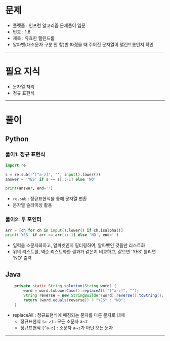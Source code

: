 # 문제
- 플랫폼 : 인프런 알고리즘 문제풀이 입문
- 번호 : 1.8
- 제목 : 유효한 팰린드롬
- 알파벳(대소문자 구분 안 함)만 따졌을 때 주어진 문자열이 팰린드롬인지 확인

---

# 필요 지식
- 문자열 처리
- 정규 표현식

---

# 풀이

## Python


### 풀이1: 정규 표현식

```python
import re

s = re.sub(r'[^a-z]', '', input().lower())
answer = 'YES' if s == s[::-1] else 'NO'

print(answer, end='')
```
- `re.sub` : 정규표현식을 통해 문자열 변환
- 문자열 슬라이싱 활용

### 풀이2: 투 포인터
```python
arr = [ch for ch in input().lower() if ch.isalpha()]
print('YES' if arr == arr[::-1] else 'NO', end='')
```
- 입력을 소문자화하고, 알파벳인지 필터링하여, 알파벳인 것들만 리스트화
- 위의 리스트를, 역순 리스트화한 결과가 같은지 비교하고, 같으면 'YES' 틀리면 'NO' 출력

## Java
```java
    private static String solution(String word) {
        word = word.toLowerCase().replaceAll("[^a-z]", "");
        String reverse = new StringBuilder(word).reverse().toString();
        return (word.equals(reverse)) ? "YES" : "NO";
    }
```
- replaceAll : 정규표현식에 매칭되는 문자를 다른 문자로 대체
  - 정규표현식 `[a-z]` : 모든 소문자 a~z
  - 정규표현식 `[^a-z]` : 소문자 a~z가 아닌 모든 문자

---
